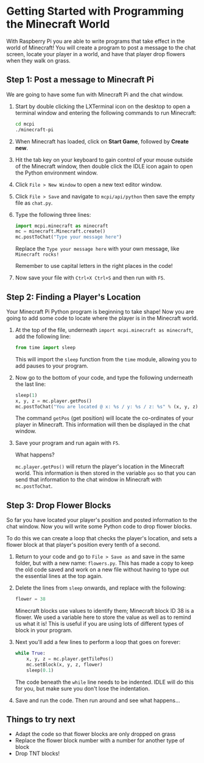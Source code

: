 # Getting Started with Programming the Minecraft World

With Raspberry Pi you are able to write programs that take effect in the world of Minecraft! You will create a program to post a message to the chat screen, locate your player in a world, and have that player drop flowers when they walk on grass.

## Step 1: Post a message to Minecraft Pi

We are going to have some fun with Minecraft Pi and the chat window.

1. Start by double clicking the LXTerminal icon on the desktop to open a terminal window and entering the following commands to run Minecraft:

    ```bash
    cd mcpi
    ./minecraft-pi
    ```

1. When Minecraft has loaded, click on **Start Game**, followed by **Create new**.

1. Hit the tab key on your keyboard to gain control of your mouse outside of the Minecraft window, then double click the IDLE icon again to open the Python environment window.

1. Click `File > New Window` to open a new text editor window.

1. Click `File > Save` and navigate to `mcpi/api/python` then save the empty file as `chat.py`.

1. Type the following three lines:

    ```python
    import mcpi.minecraft as minecraft
    mc = minecraft.Minecraft.create()
    mc.postToChat("Type your message here")
    ```

    Replace the `Type your message here` with your own message, like `Minecraft rocks!`

    Remember to use capital letters in the right places in the code!

1. Now save your file with `Ctrl+X Ctrl+S` and then run with `F5`.

## Step 2: Finding a Player's Location

Your Minecraft Pi Python program is beginning to take shape! Now you are going to add some code to locate where the player is in the Minecraft world.

1. At the top of the file, underneath `import mcpi.minecraft as minecraft`, add the following line:

	```python
	from time import sleep
	```

	This will import the `sleep` function from the `time` module, allowing you to add pauses to your program.

1. Now go to the bottom of your code, and type the following underneath the last line:

	```python
	sleep(1)
	x, y, z = mc.player.getPos()
	mc.postToChat("You are located @ x: %s / y: %s / z: %s" % (x, y, z))
	```

	The command `getPos` (get position) will locate the co-ordinates of your player in Minecraft. This information will then be displayed in the chat window.

1. Save your program and run again with `F5`.

	What happens?

	`mc.player.getPos()` will return the player's location in the Minecraft world. This information is then stored in the variable `pos` so that you can send that information to the chat window in Minecraft with `mc.postToChat`.

## Step 3: Drop Flower Blocks

So far you have located your player's position and posted information to the chat window. Now you will write some Python code to drop flower blocks.

To do this we can create a loop that checks the player's location, and sets a flower block at that player's position every tenth of a second.

1. Return to your code and go to `File > Save as` and save in the same folder, but with a new name: `flowers.py`. This has made a copy to keep the old code saved and work on a new file without having to type out the essential lines at the top again.

1. Delete the lines from `sleep` onwards, and replace with the following:

	```python
	flower = 38
	```

	Minecraft blocks use values to identify them; Minecraft block ID 38 is a flower. We used a variable here to store the value as well as to remind us what it is! This is useful if you are using lots of different types of block in your program.

1. Next you'll add a few lines to perform a loop that goes on forever:

	```python
	while True:
		x, y, z = mc.player.getTilePos()
		mc.setBlock(x, y, z, flower)
		sleep(0.1)
	```

    The code beneath the `while` line needs to be indented. IDLE will do this for you, but make sure you don't lose the indentation.

1. Save and run the code. Then run around and see what happens...

## Things to try next

- Adapt the code so that flower blocks are only dropped on grass
- Replace the flower block number with a number for another type of block
- Drop TNT blocks!

